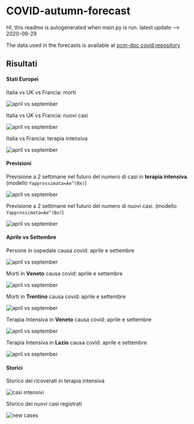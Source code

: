 
# COVID-autumn-forecast

HI, this readme is autogenerated when main.py is run.
latest update --> 2020-09-29

The data used in the forecasts is available at [pcm-dpc covid repository](https://github.com/pcm-dpc/COVID-19/blob/master/dati-json/dpc-covid19-ita-regioni.json)

## Risultati


#### Stati Europei

Italia vs UK vs Francia: morti

![april vs september](images/gdeaths.png)

Italia vs UK vs Francia: nuovi casi

![april vs september](images/ginfections.png)

Italia vs Francia: terapia intensiva

![april vs september](images/gintensive.png)



#### Previsioni

Previsione a 2 settimane nel futuro del numero di casi in **terapia intensiva**. (modello `Yapprossimata=Ae^(Bx)`)

![april vs september](images/predictionint.png)

Previsione a 2 settimane nel futuro del numero di nuovi casi. (modello `Yapprossimata=Ae^(Bx)`)

![april vs september](images/prediction.png)

#### Aprile vs Settembre

Persone in ospedale causa covid: aprile e settembre

![april vs september](images/aprilseptember.png)

Morti in **Veneto** causa covid: aprile e settembre

![april vs september](images/aprilseptemberve.png)

Morti in **Trentino** causa covid: aprile e settembre

![april vs september](images/aprilseptembertr.png)

Terapia Intensiva in **Veneto** causa covid: aprile e settembre

![april vs september](images/aprilseptemberveintensive.png)

Terapia Intensiva in **Lazio** causa covid: aprile e settembre

![april vs september](images/aprilseptemberveintensila.png)


#### Storici

Storico dei ricoverati in terapia intensiva

![casi intensivi](images/intensive.png)

Storico dei nuovi casi registrati

![new cases](images/infections.png)


    